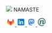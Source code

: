 
<img src='https://github.githubassets.com/images/mona-whisper.gif' height=24px > NAMASTE 

<a href="https://gitlab.com/niharokz">
  <img width="24px" src="gitlab.svg" />
</a>
<a href="https://www.linkedin.com/in/niharsamantaray/">
  <img width="24px" src="linkedin.svg" />
</a>
<a href="https://fosstodon.org/nihar">
  <img width="24px" src="mastodon.svg" />
</a>
<a href="https://nihar.page">
  <img width="24px" src="nihar.png" />
</a>
